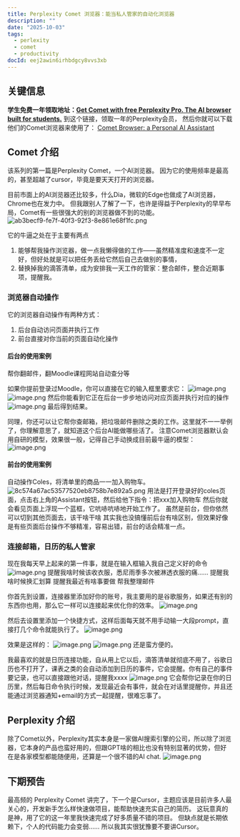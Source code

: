 ```yaml
---
title: Perplexity Comet 浏览器：能当私人管家的自动化浏览器
description: ""
date: "2025-10-03"
tags:
  - perlexity
  - comet
  - productivity
docId: eej2awin6irhbdgcy8vvs3xb
---
```


## 关键信息

**学生免费一年领取地址：[Get Comet with free Perplexity Pro. The AI browser built for students.](https://www.perplexity.ai/students)**
到这个链接，领取一年的Perplexity会员，
然后你就可以下载他们的Comet浏览器来使用了：
[Comet Browser: a Personal AI Assistant](https://www.perplexity.ai/comet/)

## Comet 介绍

该系列的第一篇是Perplexity Comet，一个AI浏览器。
因为它的使用频率是最高的，甚至超越了cursor，毕竟是要天天打开的浏览器。

目前市面上的AI浏览器还比较多，什么Dia，微软的Edge也做成了AI浏览器，Chrome也在发力中。
但我跟别人了解了一下，也许是得益于Perplexity的早早布局，Comet有一些很强大的别的浏览器做不到的功能。
![ab3becf9-fe7f-40f3-92f3-8e861e68f1fc.png](https://img.coly.cc/obs-img/2025/10/1df9eb3648e7893e32c0139de7ad5a6d.png)

它的牛逼之处在于主要有两点

1. 能够帮我操作浏览器，做一点我懒得做的工作——虽然精准度和速度不一定好，但好处就是可以把任务丢给它然后自己去做别的事情，
2. 替换掉我的滴答清单，成为安排我一天工作的管家：整合邮件，整合近期事项，提醒我。

### 浏览器自动操作

它的浏览器自动操作有两种方式：

1. 后台自动访问页面并执行工作
2. 前台直接对你当前的页面自动化操作

#### 后台的使用案例

帮你翻邮件，翻Moodle课程网站自动查分等

如果你提前登录过Moodle，你可以直接在它的输入框里要求它：
![image.png](https://img.coly.cc/obs-img/2025/10/2979472a93976749b4f45b5960906c57.png)
![image.png](https://img.coly.cc/obs-img/2025/10/bff8830b849d3d64ad5ee40f4eb589d8.png)
然后你能看到它正在后台一步步地访问对应页面并执行对应的操作
![image.png](https://img.coly.cc/obs-img/2025/10/5e31b513d633a1383ef637293e320c3e.png)
最后得到结果。

同理，你还可以让它帮你查邮箱，把垃圾邮件删除之类的工作。这里就不一一举例了，你理解意思了，就知道这个后台AI能做哪些活了。
注意Comet浏览器默认会用自研的模型，效果很一般，记得自己手动换成目前最牛逼的模型：
![image.png](https://img.coly.cc/obs-img/2025/10/aeba741491cad07e3c105db3f49cdf1a.png)

#### 前台的使用案例

自动操作Coles，将清单里的商品一一加入购物车。
![8c574a67ac53577520eb8758b7e892a5.png](https://img.coly.cc/obs-img/2025/10/0759eb80fe077ad310c0f235bf8843c3.png)
用法是打开登录好的coles页面，点击右上角的Assistant按钮，然后给他下指令：把xxx加入购物车
然后你就会看见页面上浮现一个蓝框，它吭哧吭哧地开始工作了。
虽然是前台，但你依然可以切到其他页面去，该干啥干啥
其实我也没搞懂前后台有啥区别，但效果好像是有些页面后台操作不够精准，容易出错，前台的话会精准一点。

### 连接邮箱，日历的私人管家

现在我每天早上起来的第一件事，就是在输入框输入我自己定义好的命令
![image.png](https://img.coly.cc/obs-img/2025/10/98605f02a120be2cb67a090c85a40b2b.png)
提醒我啥时候该收衣服，悉尼雨季多次被淋透衣服的痛……
提醒我啥时候换汇划算
提醒我最近有啥事要做
帮我整理邮件

你首先到设置，连接器里添加好你的账号，我主要用的是谷歌服务，如果还有别的东西你也用，那么它一样可以连接起来优化你的效率。
![image.png](https://img.coly.cc/obs-img/2025/10/ed069ee778622782832ed06b947c24d6.png)

然后去设置里添加一个快捷方式，这样后面每天就不用手动输一大段prompt，直接打几个命令就能执行了。
![image.png](https://img.coly.cc/obs-img/2025/10/feb661e4aa4c71b5cf2c68fd5284f294.png)

效果是这样的：
![image.png](https://img.coly.cc/obs-img/2025/10/26eb7f9cb633787058b0efe5ecfa86e6.png)
![image.png](https://img.coly.cc/obs-img/2025/10/751ab79cce1abfd9c194d09666cb6061.png)
还是蛮方便的。

我最喜欢的就是日历连接功能，自从用上它以后，滴答清单就彻底不用了，谷歌日历也不打开了，课表之类的会自动添加到日历的事件，它会提醒。你有自己的事件要记录，也可以直接跟他对话，提醒我xxxx
![image.png](https://img.coly.cc/obs-img/2025/10/8feab1d5662ba82d64855d47b46cb949.png)
它会帮你记录在你的日历里，然后每日命令执行时候，发现最近会有事件，就会在对话里提醒你，并且还能通过浏览器通知+email的方式一起提醒，很难忘事了。

## Perplexity 介绍

除了Comet以外，Perplexity其实本身是一家做AI搜索引擎的公司，所以除了浏览器，它本身的产品也蛮好用的，但跟GPT啥的相比也没有特别显著的优势，但好在是各家模型都能随便用，还算是一个很不错的AI chat.
![image.png](https://img.coly.cc/obs-img/2025/10/544381e5bde62b83b952ce3ad96b3820.png)

## 下期预告

最高频的 Perplexity Comet 讲完了，下一个是Cursor，主题应该是目前许多人最关心的，开发新手怎么样快速做项目，能帮助快速充实自己的简历。
这玩意真的是神，用了它的这一年里我快速完成了好多质量不错的项目。
但缺点就是长期依赖下，个人的代码能力会变弱……
所以我其实很犹豫要不要讲Cursor。
